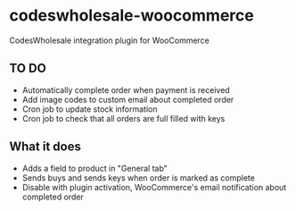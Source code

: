 codeswholesale-woocommerce
==========================

CodesWholesale integration plugin for WooCommerce

TO DO
-----
* Automatically complete order when payment is received
* Add image codes to custom email about completed order
* Cron job to update stock information
* Cron job to check that all orders are full filled with keys


What it does
------------
* Adds a field to product in "General tab"
* Sends buys and sends keys when order is marked as complete
* Disable with plugin activation, WooCommerce's email notification about completed order
